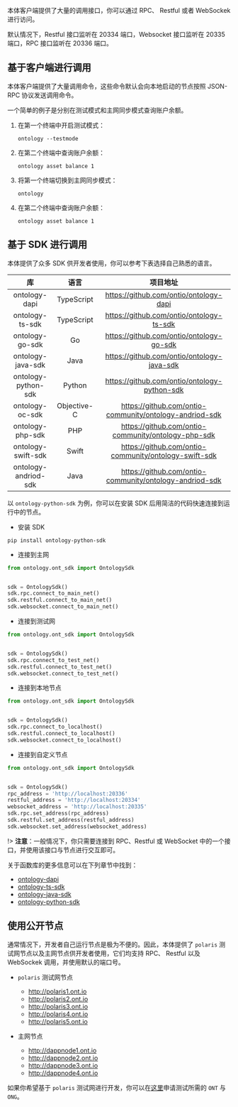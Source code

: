 
本体客户端提供了大量的调用接口，你可以通过 RPC、 Restful 或者 WebSockek 进行访问。

默认情况下，Restful 接口监听在 20334 端口，Websocket 接口监听在 20335 端口，RPC 接口监听在 20336 端口。

## 基于客户端进行调用

本体客户端提供了大量调用命令，这些命令默认会向本地启动的节点按照 JSON-RPC 协议发送调用命令。

一个简单的例子是分别在测试模式和主网同步模式查询账户余额。

1. 在第一个终端中开启测试模式：

   ```shell
   ontology --testmode
   ```

2. 在第二个终端中查询账户余额：

   ```shell
   ontology asset balance 1
   ```

3. 将第一个终端切换到主网同步模式：

   ```shell
   ontology
   ```

4. 在第二个终端中查询账户余额：

   ```shell
   ontology asset balance 1
   ```

## 基于 SDK 进行调用

本体提供了众多 SDK 供开发者使用，你可以参考下表选择自己熟悉的语言。

|          库          |    语言     |                        项目地址                         |
| :------------------: | :---------: | :-----------------------------------------------------: |
|    ontology-dapi     | TypeScript  |         https://github.com/ontio/ontology-dapi          |
|   ontology-ts-sdk    | TypeScript  |        https://github.com/ontio/ontology-ts-sdk         |
|   ontology-go-sdk    |     Go      |        https://github.com/ontio/ontology-go-sdk         |
|  ontology-java-sdk   |    Java     |       https://github.com/ontio/ontology-java-sdk        |
| ontology-python-sdk  |   Python    |      https://github.com/ontio/ontology-python-sdk       |
|   ontology-oc-sdk    | Objective-C | https://github.com/ontio-community/ontology-andriod-sdk |
|   ontology-php-sdk   |     PHP     |   https://github.com/ontio-community/ontology-php-sdk   |
|  ontology-swift-sdk  |    Swift    |  https://github.com/ontio-community/ontology-swift-sdk  |
| ontology-andriod-sdk |    Java     | https://github.com/ontio-community/ontology-andriod-sdk |

以 `ontology-python-sdk` 为例，你可以在安装 SDK 后用简洁的代码快速连接到运行中的节点。

- 安装 SDK

```shell
pip install ontology-python-sdk
```

- 连接到主网

```python
from ontology.ont_sdk import OntologySdk


sdk = OntologySdk()
sdk.rpc.connect_to_main_net()
sdk.restful.connect_to_main_net()
sdk.websocket.connect_to_main_net()
```

- 连接到测试网

```python
from ontology.ont_sdk import OntologySdk


sdk = OntologySdk()
sdk.rpc.connect_to_test_net()
sdk.restful.connect_to_test_net()
sdk.websocket.connect_to_test_net()
```

- 连接到本地节点

```python
from ontology.ont_sdk import OntologySdk


sdk = OntologySdk()
sdk.rpc.connect_to_localhost()
sdk.restful.connect_to_localhost()
sdk.websocket.connect_to_localhost()
```

- 连接到自定义节点

```python
from ontology.ont_sdk import OntologySdk


sdk = OntologySdk()
rpc_address = 'http://localhost:20336'
restful_address = 'http://localhost:20334'
websocket_address = 'http://localhost:20335'
sdk.rpc.set_address(rpc_address)
sdk.restful.set_address(restful_address)
sdk.websocket.set_address(websocket_address)
```

!> **注意**：一般情况下，你只需要连接到 RPC、Restful 或 WebSocket 中的一个接口，并使用该接口与节点进行交互即可。

关于函数库的更多信息可以在下列章节中找到：

- [ontology-dapi](docs-cn/SDKs/ontology-dapi.md)
- [ontology-ts-sdk](docs-cn/SDKs/ts-sdk.md)
- [ontology-java-sdk](docs-cn/SDKs/java-sdk.md)
- [ontology-python-sdk](docs-cn/SDKs/python-sdk.md)

## 使用公开节点

通常情况下，开发者自己运行节点是极为不便的。因此，本体提供了 `polaris` 测试网节点以及主网节点供开发者使用，它们均支持 RPC、 Restful 以及 WebSockek 调用，并使用默认的端口号。

- `polaris` 测试网节点
  - http://polaris1.ont.io
  - http://polaris2.ont.io
  - http://polaris3.ont.io
  - http://polaris4.ont.io
  - http://polaris5.ont.io

- 主网节点
  - http://dappnode1.ont.io
  - http://dappnode2.ont.io
  - http://dappnode3.ont.io
  - http://dappnode4.ont.io

如果你希望基于 `polaris` 测试网进行开发，你可以在[这里](https://developer.ont.io/applyOng)申请测试所需的 `ONT` 与 `ONG`。
